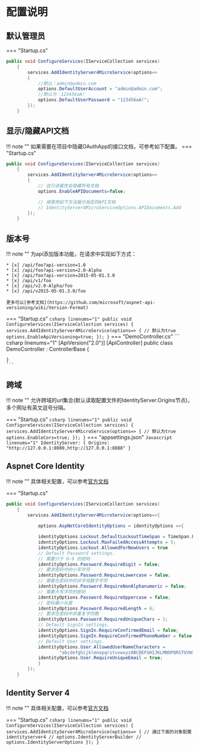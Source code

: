 # 配置说明

## 默认管理员

=== "Startup.cs"
``` csharp linenums="1"
public void ConfigureServices(IServiceCollection services)
    {
        services.AddIdentityServer4MicroService(options=>
        {
            //默认：admin@admin.com
            options.DefaultUserAccount = "admin@admin.com"; 
            //默认为：123456aA!
            options.DefaultUserPassword = "123456aA!"; 
        });
    }
```


## 显示/隐藏API文档

!!! note ""
    如果需要在项目中隐藏OAuthApp的接口文档，可参考如下配置。
=== "Startup.cs"
``` csharp linenums="1"
public void ConfigureServices(IServiceCollection services)
    {
        services.AddIdentityServer4MicroService(options=>
        {
            // 这只该属性会隐藏所有文档
            options.EnableAPIDocuments=false;

            // 或使用如下方法展示指定的API文档
            // IdentityServer4MicroServiceOptions.APIDocuments.Add
        });
    }
``` 



## 版本号

!!! note ""
    为api添加版本功能，在请求中实现如下方式：

    * [x] /api/foo?api-version=1.0
    * [x] /api/foo?api-version=2.0-Alpha
    * [x] /api/foo?api-version=2015-05-01.3.0
    * [x] /api/v1/foo
    * [x] /api/v2.0-Alpha/foo
    * [x] /api/v2015-05-01.3.0/foo

    更多可以[参考文档](https://github.com/microsoft/aspnet-api-versioning/wiki/Version-Format)


=== "Startup.cs"
    ``` csharp linenums="1"
    public void ConfigureServices(IServiceCollection services)
        {
            services.AddIdentityServer4MicroService(options=>
            {
                // 默认为true
                options.EnableApiVersioning=true;
            });
        }
    ``` 
=== "DemoController.cs"
    ``` csharp linenums="1"
    [ApiVersion("2.0")]
    [ApiController]
    public class DemoController : ControllerBase
    {

    }
    ```


## 跨域

!!! note "" 
    允许跨域的url集合(默认读取配置文件的IdentityServer:Origins节点)，多个网址有英文逗号分隔。

=== "Startup.cs"
    ``` csharp linenums="1"
    public void ConfigureServices(IServiceCollection services)
        {
            services.AddIdentityServer4MicroService(options=>
            {
                // 默认为true
                options.EnableCors=true;
            });
        }
    ``` 
=== "appsettings.json"
    ``` Javascript linenums="1"
    IdentityServer: {
        Origins: "http://127.0.0.1:8080,http://127.0.0.1:8888"
    }
    ```

## Aspnet Core Identity

!!! note ""
    具体相关配置，可以参考[官方文档](https://docs.microsoft.com/en-us/aspnet/core/security/authentication/identity-configuration)

=== "Startup.cs"
``` csharp linenums="1"
public void ConfigureServices(IServiceCollection services)
    {
        services.AddIdentityServer4MicroService(options=>{
            
            options.AspNetCoreIdentityOptions = identityOptions =>{

            identityOptions.Lockout.DefaultLockoutTimeSpan = TimeSpan.FromMinutes(5);
            identityOptions.Lockout.MaxFailedAccessAttempts = 5;
            identityOptions.Lockout.AllowedForNewUsers = true
            // Default Password settings.
            // 需要介于 0-9 的密码
            identityOptions.Password.RequireDigit = false; 
            // 要求密码中的小写字符
            identityOptions.Password.RequireLowercase = false; 
            // 需要在密码中的非字母数字字符
            identityOptions.Password.RequireNonAlphanumeric = false; 
            // 需要大写字符的密码
            identityOptions.Password.RequireUppercase = false;  
            // 密码最小长度
            identityOptions.Password.RequiredLength = 6; 
            // 要求在密码中非重复字符数
            identityOptions.Password.RequiredUniqueChars = 1;  
            // Default SignIn settings.
            identityOptions.SignIn.RequireConfirmedEmail = false;
            identityOptions.SignIn.RequireConfirmedPhoneNumber = false
            // Default User settings.
            identityOptions.User.AllowedUserNameCharacters =
                    "abcdefghijklmnopqrstuvwxyzABCDEFGHIJKLMNOPQRSTUVWXYZ0123456789-._@+";
            identityOptions.User.RequireUniqueEmail = true;
            }
        });
    }
```

## Identity Server 4

!!! note ""
    具体相关配置，可以参考[官方文档](https://identityserver4.readthedocs.io/en/latest/reference/options.html)

=== "Startup.cs"
    ``` csharp linenums="1"
    public void ConfigureServices(IServiceCollection services)
        {
            services.AddIdentityServer4MicroService(options=>
            {
                // 通过下面的对象配置identityserver4
                // options.IdentityServerBuilder
                // options.IdentityServerOptions
            });
        }
    ``` 
